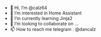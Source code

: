 - 👋 Hi, I’m @calz64
- 👀 I’m interested in Home Assistant
- 🌱 I’m currently learning Jinja2
- 💞️ I’m looking to collaborate on ...
- 📫 How to reach me telegram . @dancalz
<!---
calz64/calz64 is a ✨ special ✨ repository because its `README.md` (this file) appears on your GitHub profile.
You can click the Preview link to take a look at your changes.
--->
